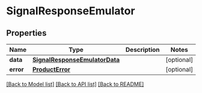 # SignalResponseEmulator

## Properties
Name | Type | Description | Notes
------------ | ------------- | ------------- | -------------
**data** | [**SignalResponseEmulatorData**](SignalResponseEmulatorData.md) |  | [optional] 
**error** | [**ProductError**](ProductError.md) |  | [optional] 

[[Back to Model list]](../README.md#documentation-for-models) [[Back to API list]](../README.md#documentation-for-api-endpoints) [[Back to README]](../README.md)

